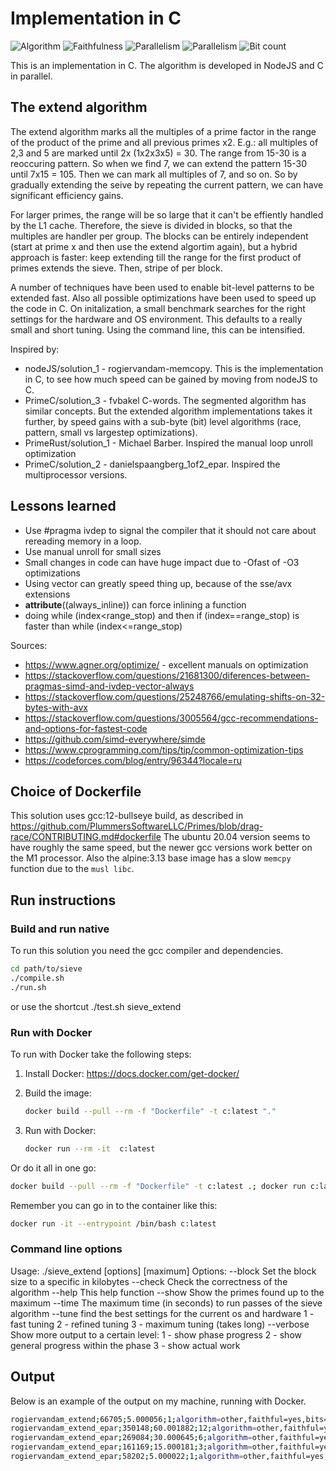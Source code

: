 # Implementation in C

![Algorithm](https://img.shields.io/badge/Algorithm-other-yellowgreen)
![Faithfulness](https://img.shields.io/badge/Faithful-yes-green)
![Parallelism](https://img.shields.io/badge/Parallel-no-green)
![Parallelism](https://img.shields.io/badge/Parallel-yes-green)
![Bit count](https://img.shields.io/badge/Bits-1-green)

This is an implementation in C.
The algorithm is developed in NodeJS and C in parallel. 

## The extend algorithm
The extend algorithm marks all the multiples of a prime factor in the range of the product of the prime and all previous primes x2. E.g.: all multiples of 2,3 and 5 are marked until 2x (1x2x3x5) = 30. The range from 15-30 is a reoccuring pattern. So when we find 7, we can extend the pattern 15-30 until 7x15 = 105. Then we can mark all multiples of 7, and so on. So by gradually extending the seive by repeating the current pattern, we can have significant efficiency gains. 

For larger primes, the range will be so large that it can't be effiently handled by the L1 cache. Therefore, the sieve is divided in blocks, so that the multiples are handler per group. The blocks can be entirely independent (start at prime x and then use the extend algortim again), but a hybrid approach is faster: keep extending till the range for the first product of primes extends the sieve. Then, stripe of per block. 

A number of techniques have been used to enable bit-level patterns to be extended fast. 
Also all possible optimizations have been used to speed up the code in C.
On initalization, a small benchmark searches for the right settings for the hardware and OS environment. 
This defaults to a really small and short tuning. Using the command line, this can be intensified.

Inspired by: 
- nodeJS/solution_1 - rogiervandam-memcopy. This is the implementation in C, to see how much speed can be gained by moving from nodeJS to C. 
- PrimeC/solution_3 - fvbakel C-words. The segmented algorithm has similar concepts. But the extended algorithm implementations takes it further, by speed gains with a sub-byte (bit) level algorithms (race, pattern, small vs largestep optimizations).
- PrimeRust/solution_1 - Michael Barber. Inspired the manual loop unroll optimization
- PrimeC/solution_2 - danielspaangberg_1of2_epar. Inspired the multiprocessor versions. 

## Lessons learned
- Use #pragma ivdep to signal the compiler that it should not care about rereading memory in a loop.
- Use manual unroll for small sizes
- Small changes in code can have huge impact due to -Ofast of -O3 optimizations
- Using vector can greatly speed thing up, because of the sse/avx extensions
- __attribute__((always_inline)) can force inlining a function
- doing while (index<range_stop) and then if (index==range_stop) is faster than while (index<=range_stop)

Sources:
- https://www.agner.org/optimize/ - excellent manuals on optimization
- https://stackoverflow.com/questions/21681300/diferences-between-pragmas-simd-and-ivdep-vector-always
- https://stackoverflow.com/questions/25248766/emulating-shifts-on-32-bytes-with-avx
- https://stackoverflow.com/questions/3005564/gcc-recommendations-and-options-for-fastest-code
- https://github.com/simd-everywhere/simde
- https://www.cprogramming.com/tips/tip/common-optimization-tips
- https://codeforces.com/blog/entry/96344?locale=ru

## Choice of Dockerfile
This solution uses gcc:12-bullseye build, as described in https://github.com/PlummersSoftwareLLC/Primes/blob/drag-race/CONTRIBUTING.md#dockerfile
The ubuntu 20.04 version seems to have roughly the same speed, but the newer gcc versions work better on the M1 processor. 
Also the alpine:3.13 base image has a slow `memcpy` function due to the `musl libc`. 

## Run instructions


### Build and run native
To run this solution you need the gcc compiler and dependencies.

```bash
cd path/to/sieve
./compile.sh
./run.sh
```
or use the shortcut ./test.sh sieve_extend

### Run with Docker

To run with Docker take the following steps:

1. Install Docker: <https://docs.docker.com/get-docker/>
2. Build the image:

    ```bash
    docker build --pull --rm -f "Dockerfile" -t c:latest "."
    ```

3. Run with Docker:

    ```bash
    docker run --rm -it  c:latest 
    ```

Or do it all in one go:

```bash
docker build --pull --rm -f "Dockerfile" -t c:latest .; docker run c:latest 
```

Remember you can go in to the container like this:

```bash
docker run -it --entrypoint /bin/bash c:latest
```

### Command line options
Usage: ./sieve_extend [options] [maximum]
Options:
  --block <kilobyte> Set the block size to a specific <size> in kilobytes
  --check            Check the correctness of the algorithm
  --help             This help function
  --show  <maximum>  Show the primes found up to the maximum
  --time  <seconds>  The maximum time (in seconds) to run passes of the sieve algorithm
  --tune  <level>    find the best settings for the current os and hardware
                     1 - fast tuning
                     2 - refined tuning
                     3 - maximum tuning (takes long)
  --verbose <level>  Show more output to a certain level:
                     1 - show phase progress
                     2 - show general progress within the phase
                     3 - show actual work

## Output
Below is an example of the output on my machine, running with Docker.

```bash
rogiervandam_extend;66705;5.000056;1;algorithm=other,faithful=yes,bits=1
rogiervandam_extend_epar;350148;60.001882;12;algorithm=other,faithful=yes,bits=1
rogiervandam_extend_epar;269084;30.000645;6;algorithm=other,faithful=yes,bits=1
rogiervandam_extend_epar;161169;15.000181;3;algorithm=other,faithful=yes,bits=1
rogiervandam_extend_epar;58202;5.000022;1;algorithm=other,faithful=yes,bits=1
```

